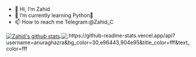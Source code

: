 - 👋 Hi, I’m Zahid
- 🌱 I’m currently learning Python🐍
- 📫 How to reach me Telegram:@Zahid_C


<a href="https://github.com/anuraghazra/github-readme-stats">
  <img align="center" src="https://github-readme-stats.vercel.app/api?username=Zahid-C&bg_color=30,e96443,904e95&title_color=fff&text_color=fff" alt="Zahid's github stats" />
</a>
<a href="https://github.com/anuraghazra/github-readme-stats">
  <!-- Change the `github-readme-stats.anuraghazra1.vercel.app` to `github-readme-stats.vercel.app`  -->
  <img align="center" src="https://github-readme-stats.vercel.app/api/top-langs/?username=Zahid-C&layout=compact&theme=material-palenight" />
</a>
https://github-readme-stats.vercel.app/api?username=anuraghazra&bg_color=30,e96443,904e95&title_color=fff&text_color=fff
